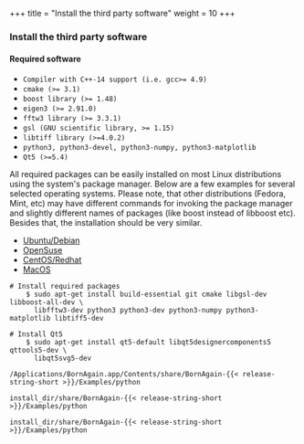 +++
title = "Install the third party software"
weight = 10
+++

### Install the third party software

#### Required software

* `Compiler with C++-14 support (i.e. gcc>= 4.9)`
* `cmake (>= 3.1)`
* `boost library (>= 1.48)`
* `eigen3 (>= 2.91.0)`
* `fftw3 library (>= 3.3.1)`
* `gsl (GNU scientific library, >= 1.15)`
* `libtiff library (>=4.0.2)`
* `python3, python3-devel, python3-numpy, python3-matplotlib`
* `Qt5 (>=5.4)`

All required packages can be easily installed on most Linux distributions using the system's package manager. Below are a few examples for several selected operating systems. Please note, that other distributions (Fedora, Mint, etc) may have different commands for invoking the package manager and slightly different names of packages (like boost instead of libboost etc). Besides that, the installation should be very similar.

<!-- Nav tabs -->
<ul class="nav nav-tabs" id="OperationSystemTab" role="tablist">
  <li class="nav-item">
    <a class="nav-link active" id="home-tab" data-toggle="tab" href="#Ubuntu" role="tab" aria-controls="ubuntu" aria-selected="true">Ubuntu/Debian</a>
  </li>
  <li class="nav-item">
    <a class="nav-link" id="profile-tab" data-toggle="tab" href="#OpenSuse" role="tab" aria-controls="opensuse" aria-selected="false">OpenSuse</a>
  </li>
  <li class="nav-item">
    <a class="nav-link" id="messages-tab" data-toggle="tab" href="#CentOS" role="tab" aria-controls="centos" aria-selected="false">CentOS/Redhat</a>
  </li>
  <li class="nav-item">
    <a class="nav-link" id="messages-tab" data-toggle="tab" href="#MacOS" role="tab" aria-controls="macos" aria-selected="false">MacOS</a>
  </li>
</ul>

<!-- Tab panes -->
<div class="tab-content id="OperationSystemTabContent">
  <div class="tab-pane active" id="Ubuntu" role="tabpanel" aria-labelledby="ubuntu-tab">
    <p><pre><code># Install required packages
    $ sudo apt-get install build-essential git cmake libgsl-dev libboost-all-dev \
      libfftw3-dev python3 python3-dev python3-numpy python3-matplotlib libtiff5-dev</code></pre></p>
    <p><pre><code># Install Qt5
    $ sudo apt-get install qt5-default libqt5designercomponents5 qttools5-dev \
      libqt5svg5-dev</code></pre></p>
  </div>
  <div class="tab-pane" id="OpenSuse" role="tabpanel" aria-labelledby="opensuse-tab">
    <p><pre><code>/Applications/BornAgain.app/Contents/share/BornAgain-{{< release-string-short >}}/Examples/python</code></pre></p>  
  </div>
  <div class="tab-pane" id="CentOS" role="tabpanel" aria-labelledby="centos-tab">
    <p><pre><code>install_dir/share/BornAgain-{{< release-string-short >}}/Examples/python</code></pre></p>  
  </div>
  <div class="tab-pane" id="MacOS" role="tabpanel" aria-labelledby="macos-tab">
    <p><pre><code>install_dir/share/BornAgain-{{< release-string-short >}}/Examples/python</code></pre></p>  
  </div>
</div>
